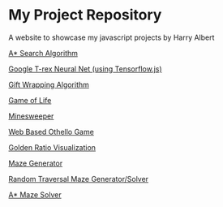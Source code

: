 # My Project Repository
A website to showcase my javascript projects
by Harry Albert

[A* Search Algorithm](https://harryalbert.github.io/Project-Repository/AStar/)

[Google T-rex Neural Net (using Tensorflow.js)](https://harryalbert.github.io/Project-Repository/T-RexNeuralNet/)

[Gift Wrapping Algorithm](https://harryalbert.github.io/Project-Repository/GiftWrapping/)

[Game of Life](https://harryalbert.github.io/Project-Repository/GameOfLife/)

[Minesweeper](https://harryalbert.github.io/Project-Repository/Minesweeper/)

[Web Based Othello Game](https://harryalbert.github.io/Project-Repository/Othello/)

[Golden Ratio Visualization](https://harryalbert.github.io/Project-Repository/goldenRatio/)

[Maze Generator](https://harryalbert.github.io/Project-Repository/MazeGeneration/)

[Random Traversal Maze Generator/Solver](https://harryalbert.github.io/Project-Repository/randomTraversalMaze/)

[A* Maze Solver](https://harryalbert.github.io/Project-Repository/mazeSolver/)
